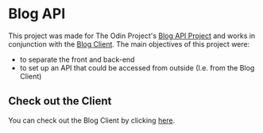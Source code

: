 # Blog API
This project was made for The Odin Project's [Blog API Project](https://www.theodinproject.com/lessons/nodejs-blog-api) and works in conjunction with the [Blog Client](https://github.com/brajpatel/blog-client). The main objectives of this project were:
- to separate the front and back-end
- to set up an API that could be accessed from outside (I.e. from the Blog Client)
## Check out the Client
You can check out the Blog Client by clicking [here](https://github.com/brajpatel/blog-client).
